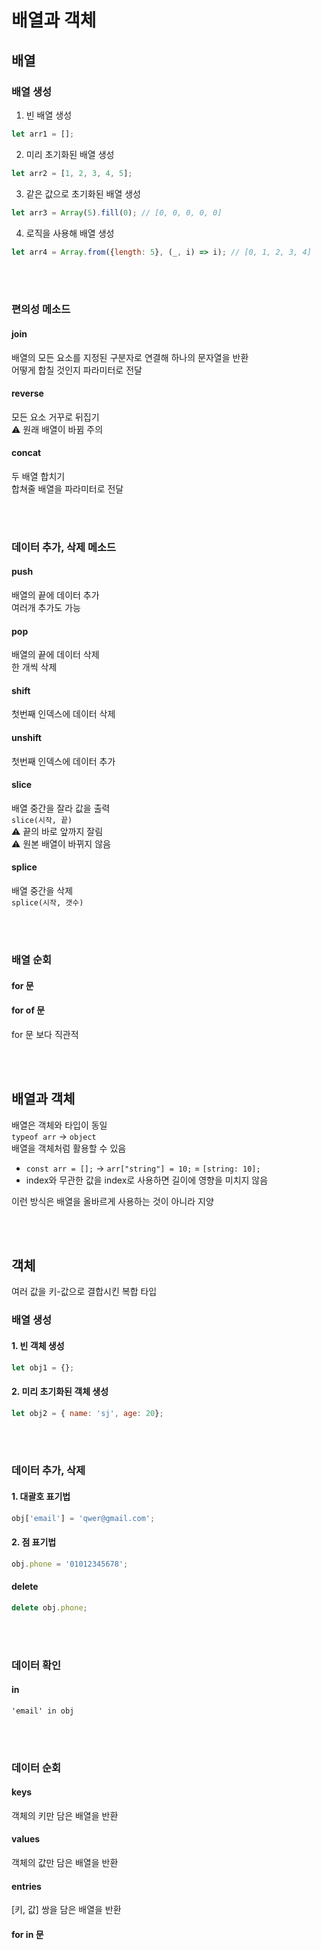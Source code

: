 # 배열과 객체

## 배열

### 배열 생성

1. 빈 배열 생성

```js
let arr1 = [];
```

2. 미리 초기화된 배열 생성

```js
let arr2 = [1, 2, 3, 4, 5];
```

3. 같은 값으로 초기화된 배열 생성

```js
let arr3 = Array(5).fill(0); // [0, 0, 0, 0, 0] 
```

4. 로직을 사용해 배열 생성

```js
let arr4 = Array.from({length: 5}, (_, i) => i); // [0, 1, 2, 3, 4]
```

<br><br>

### 편의성 메소드

#### join
배열의 모든 요소를 지정된 구분자로 연결해 하나의 문자열을 반환  
어떻게 합칠 것인지 파라미터로 전달

#### reverse
모든 요소 거꾸로 뒤집기      
⚠️ 원래 배열이 바뀜 주의

#### concat 
두 배열 합치기  
합쳐줄 배열을 파라미터로 전달

<br><br>

### 데이터 추가, 삭제 메소드

#### push
배열의 끝에 데이터 추가  
여러개 추가도 가능 

#### pop
배열의 끝에 데이터 삭제   
한 개씩 삭제

#### shift
첫번째 인덱스에 데이터 삭제 

#### unshift 
첫번째 인덱스에 데이터 추가 

#### slice
배열 중간을 잘라 값을 출력  
`slice(시작, 끝)`   
⚠️ 끝의 바로 앞까지 잘림   
⚠️ 원본 배열이 바뀌지 않음  

#### splice 
배열 중간을 삭제  
`splice(시작, 갯수)`  

<br><br>

### 배열 순회

#### for 문

#### for of 문
for 문 보다 직관적  

<br><br>

## 배열과 객체

배열은 객체와 타입이 동일  
`typeof arr` -> `object`  
배열을 객체처럼 활용할 수 있음  
* `const arr = [];` -> `arr["string"] = 10;` = `[string: 10];`
* index와 무관한 값을 index로 사용하면 길이에 영향을 미치지 않음 

이런 방식은 배열을 올바르게 사용하는 것이 아니라 지양

<br><br>

## 객체

여러 값을 키-값으로 결합시킨 복합 타입

### 배열 생성

#### 1. 빈 객체 생성

```js
let obj1 = {};
```

#### 2. 미리 초기화된 객체 생성

```js
let obj2 = { name: 'sj', age: 20};
```

<br><br>

### 데이터 추가, 삭제 

#### 1. 대괄호 표기법

```js
obj['email'] = 'qwer@gmail.com';
``` 

#### 2. 점 표기법

```js
obj.phone = '01012345678';
``` 

#### delete
```js
delete obj.phone;
```

<br><br>

### 데이터 확인

#### in
`'email' in obj`

<br><br>

### 데이터 순회

#### keys
객체의 키만 담은 배열을 반환

#### values
객체의 값만 담은 배열을 반환

#### entries
[키, 값] 쌍을 담은 배열을 반환

#### for in 문
